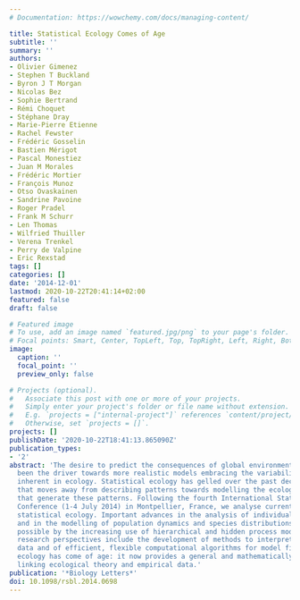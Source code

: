 ```yaml
---
# Documentation: https://wowchemy.com/docs/managing-content/

title: Statistical Ecology Comes of Age
subtitle: ''
summary: ''
authors:
- Olivier Gimenez
- Stephen T Buckland
- Byron J T Morgan
- Nicolas Bez
- Sophie Bertrand
- Rémi Choquet
- Stéphane Dray
- Marie-Pierre Etienne
- Rachel Fewster
- Frédéric Gosselin
- Bastien Mérigot
- Pascal Monestiez
- Juan M Morales
- Frédéric Mortier
- François Munoz
- Otso Ovaskainen
- Sandrine Pavoine
- Roger Pradel
- Frank M Schurr
- Len Thomas
- Wilfried Thuiller
- Verena Trenkel
- Perry de Valpine
- Eric Rexstad
tags: []
categories: []
date: '2014-12-01'
lastmod: 2020-10-22T20:41:14+02:00
featured: false
draft: false

# Featured image
# To use, add an image named `featured.jpg/png` to your page's folder.
# Focal points: Smart, Center, TopLeft, Top, TopRight, Left, Right, BottomLeft, Bottom, BottomRight.
image:
  caption: ''
  focal_point: ''
  preview_only: false

# Projects (optional).
#   Associate this post with one or more of your projects.
#   Simply enter your project's folder or file name without extension.
#   E.g. `projects = ["internal-project"]` references `content/project/deep-learning/index.md`.
#   Otherwise, set `projects = []`.
projects: []
publishDate: '2020-10-22T18:41:13.865090Z'
publication_types:
- '2'
abstract: 'The desire to predict the consequences of global environmental change has
  been the driver towards more realistic models embracing the variability and uncertainties
  inherent in ecology. Statistical ecology has gelled over the past decade as a discipline
  that moves away from describing patterns towards modelling the ecological processes
  that generate these patterns. Following the fourth International Statistical Ecology
  Conference (1-4 July 2014) in Montpellier, France, we analyse current trends in
  statistical ecology. Important advances in the analysis of individual movement,
  and in the modelling of population dynamics and species distributions, are made
  possible by the increasing use of hierarchical and hidden process models. Exciting
  research perspectives include the development of methods to interpret citizen science
  data and of efficient, flexible computational algorithms for model fitting. Statistical
  ecology has come of age: it now provides a general and mathematically rigorous framework
  linking ecological theory and empirical data.'
publication: '*Biology Letters*'
doi: 10.1098/rsbl.2014.0698
---
```

